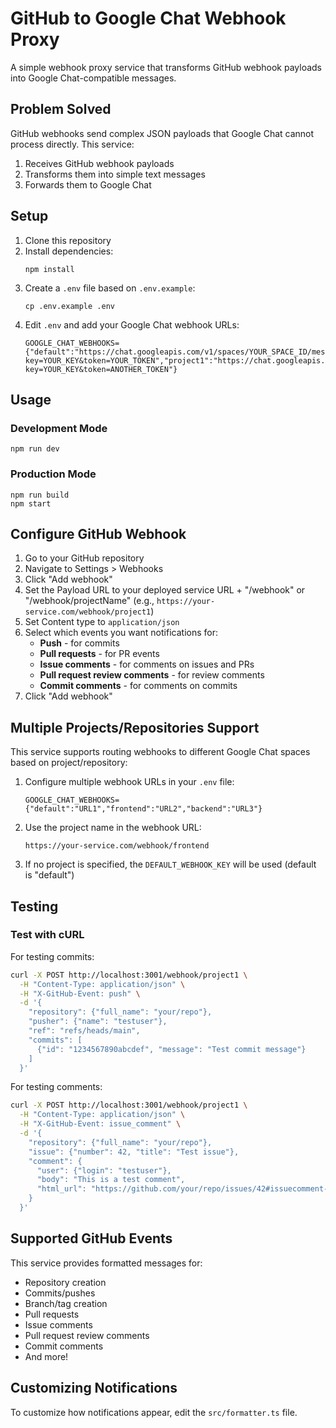 # GitHub to Google Chat Webhook Proxy

A simple webhook proxy service that transforms GitHub webhook payloads into Google Chat-compatible messages.

## Problem Solved

GitHub webhooks send complex JSON payloads that Google Chat cannot process directly. This service:

1. Receives GitHub webhook payloads
2. Transforms them into simple text messages
3. Forwards them to Google Chat

## Setup

1. Clone this repository
2. Install dependencies:
   ```
   npm install
   ```
3. Create a `.env` file based on `.env.example`:
   ```
   cp .env.example .env
   ```
4. Edit `.env` and add your Google Chat webhook URLs:
   ```
   GOOGLE_CHAT_WEBHOOKS={"default":"https://chat.googleapis.com/v1/spaces/YOUR_SPACE_ID/messages?key=YOUR_KEY&token=YOUR_TOKEN","project1":"https://chat.googleapis.com/v1/spaces/ANOTHER_SPACE/messages?key=YOUR_KEY&token=ANOTHER_TOKEN"}
   ```

## Usage

### Development Mode

```
npm run dev
```

### Production Mode

```
npm run build
npm start
```

## Configure GitHub Webhook

1. Go to your GitHub repository
2. Navigate to Settings > Webhooks
3. Click "Add webhook"
4. Set the Payload URL to your deployed service URL + "/webhook" or "/webhook/projectName" (e.g., `https://your-service.com/webhook/project1`)
5. Set Content type to `application/json`
6. Select which events you want notifications for:
   - **Push** - for commits
   - **Pull requests** - for PR events
   - **Issue comments** - for comments on issues and PRs
   - **Pull request review comments** - for review comments
   - **Commit comments** - for comments on commits
7. Click "Add webhook"

## Multiple Projects/Repositories Support

This service supports routing webhooks to different Google Chat spaces based on project/repository:

1. Configure multiple webhook URLs in your `.env` file:
   ```
   GOOGLE_CHAT_WEBHOOKS={"default":"URL1","frontend":"URL2","backend":"URL3"}
   ```

2. Use the project name in the webhook URL:
   ```
   https://your-service.com/webhook/frontend
   ```

3. If no project is specified, the `DEFAULT_WEBHOOK_KEY` will be used (default is "default")

## Testing

### Test with cURL

For testing commits:
```bash
curl -X POST http://localhost:3001/webhook/project1 \
  -H "Content-Type: application/json" \
  -H "X-GitHub-Event: push" \
  -d '{
    "repository": {"full_name": "your/repo"},
    "pusher": {"name": "testuser"},
    "ref": "refs/heads/main",
    "commits": [
      {"id": "1234567890abcdef", "message": "Test commit message"}
    ]
  }'
```

For testing comments:
```bash
curl -X POST http://localhost:3001/webhook/project1 \
  -H "Content-Type: application/json" \
  -H "X-GitHub-Event: issue_comment" \
  -d '{
    "repository": {"full_name": "your/repo"},
    "issue": {"number": 42, "title": "Test issue"},
    "comment": {
      "user": {"login": "testuser"},
      "body": "This is a test comment",
      "html_url": "https://github.com/your/repo/issues/42#issuecomment-123456"
    }
  }'
```

## Supported GitHub Events

This service provides formatted messages for:

- Repository creation
- Commits/pushes
- Branch/tag creation
- Pull requests
- Issue comments
- Pull request review comments
- Commit comments
- And more!

## Customizing Notifications

To customize how notifications appear, edit the `src/formatter.ts` file. 